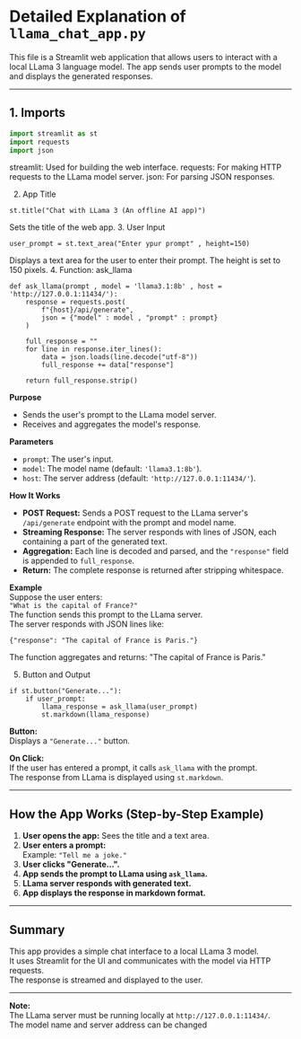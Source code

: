 # Detailed Explanation of `llama_chat_app.py`

This file is a Streamlit web application that allows users to interact with a local LLama 3 language model. The app sends user prompts to the model and displays the generated responses.

---

## 1. Imports

```python
import streamlit as st
import requests
import json
```

streamlit: Used for building the web interface.
requests: For making HTTP requests to the LLama model server.
json: For parsing JSON responses.

2. App Title
```
st.title("Chat with LLama 3 (An offline AI app)")
```

Sets the title of the web app.
3. User Input
```
user_prompt = st.text_area("Enter ypur prompt" , height=150)
```

Displays a text area for the user to enter their prompt.
The height is set to 150 pixels.
4. Function: ask_llama
```
def ask_llama(prompt , model = 'llama3.1:8b' , host = 'http://127.0.0.1:11434/'):
    response = requests.post(
        f"{host}/api/generate",
        json = {"model" : model , "prompt" : prompt}
    )

    full_response = ""
    for line in response.iter_lines():
        data = json.loads(line.decode("utf-8"))
        full_response += data["response"]

    return full_response.strip()
```

**Purpose**  
- Sends the user's prompt to the LLama model server.  
- Receives and aggregates the model's response.

**Parameters**  
- `prompt`: The user's input.  
- `model`: The model name (default: `'llama3.1:8b'`).  
- `host`: The server address (default: `'http://127.0.0.1:11434/'`).

**How It Works**  
- **POST Request:** Sends a POST request to the LLama server's `/api/generate` endpoint with the prompt and model name.  
- **Streaming Response:** The server responds with lines of JSON, each containing a part of the generated text.  
- **Aggregation:** Each line is decoded and parsed, and the `"response"` field is appended to `full_response`.  
- **Return:** The complete response is returned after stripping whitespace.

**Example**  
Suppose the user enters:  
`"What is the capital of France?"`  
The function sends this prompt to the LLama server.  
The server responds with JSON lines like:


```
{"response": "The capital of France is Paris."}
```

The function aggregates and returns:
"The capital of France is Paris."

5. Button and Output
```
if st.button("Generate..."):
    if user_prompt:
        llama_response = ask_llama(user_prompt)
        st.markdown(llama_response)
```
**Button:**  
Displays a `"Generate..."` button.

**On Click:**  
If the user has entered a prompt, it calls `ask_llama` with the prompt.  
The response from LLama is displayed using `st.markdown`.

---

## How the App Works (Step-by-Step Example)

1. **User opens the app:** Sees the title and a text area.
2. **User enters a prompt:**  
   Example: `"Tell me a joke."`
3. **User clicks "Generate...".**
4. **App sends the prompt to LLama using `ask_llama`.**
5. **LLama server responds with generated text.**
6. **App displays the response in markdown format.**

---

## Summary

This app provides a simple chat interface to a local LLama 3 model.  
It uses Streamlit for the UI and communicates with the model via HTTP requests.  
The response is streamed and displayed to the user.

---

**Note:**  
The LLama server must be running locally at `http://127.0.0.1:11434/`.  
The model name and server address can be changed
